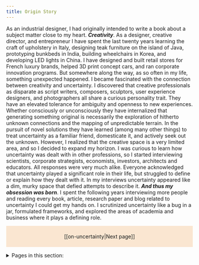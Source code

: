```yaml
---
title: Origin Story
---
```

As an industrial designer, I had originally intended to write a book about a subject matter close to my heart. ***Creativity***. As a designer, creative director, and entrepreneur I have spent the last twenty years learning the craft of upholstery in Italy, designing teak furniture on the island of Java,  prototyping bunkbeds in India, building wheelchairs in Korea, and developing LED lights in China. I have designed and built retail stores for French luxury brands, helped 3D print concept cars, and ran corporate innovation programs. But somewhere along the way, as so often in my life, something unexpected happened. I became fascinated with the connection between creativity and uncertainty. I discovered that creative professionals as disparate as script writers, composers, sculptors, user experience designers, and photographers all share a curious personality trait. They have an elevated tolerance for ambiguity and openness to new experiences. Whether consciously or unconsciously they have internalized that generating something original is necessarily the exploration of hitherto unknown connections and the mapping of unpredictable terrain. In the pursuit of novel solutions they have learned (among many other things) to treat uncertainty as a familiar friend, domesticate it, and actively seek out the unknown. However, I realized that the creative space is a very limited area, and so I decided to expand my horizon. I was curious to learn how uncertainty was dealt with in other professions, so I started interviewing scientists, corporate strategists, economists, investors, architects and educators. All responses were very much alike. Everyone acknowledged that uncertainty played a significant role in their life, but struggled to define or explain how they dealt with it. In my interviews uncertainty appeared like a dim, murky space that defied attempts to describe it. ***And thus my obsession was born***. I spent the following years interviewing more people and reading every book, article, research paper and blog related to uncertainty I could get my hands on. I scrutinized uncertainty like a bug in a jar, formulated frameworks, and explored the areas of academia and business where it plays a defining role.

<p style="text-align: center; background-color: #fae6d1; padding: 20px">[[on-uncertainty|Next page]]</p>
<details>
<summary>Pages in this section:</summary>

[[on-uncertainty]]
- [[bruno-latour-quote]]
- [[hyperbook]]
- [[the-beast]]

</details>